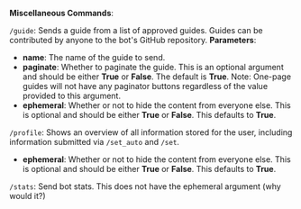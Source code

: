 __**Miscellaneous Commands**__:

`/guide`: Sends a guide from a list of approved guides. Guides can be contributed by anyone to the bot's GitHub repository.
__Parameters__:
- **name**: The name of the guide to send.
- **paginate**: Whether to paginate the guide. This is an optional argument and should be either __True__ or __False__. The default is __True__. Note: One-page guides will not have any paginator buttons regardless of the value provided to this argument.
- **ephemeral**: Whether or not to hide the content from everyone else. This is optional and should be either __True__ or __False__. This defaults to __True__.

`/profile`: Shows an overview of all information stored for the user, including information submitted via `/set_auto` and `/set`.
- **ephemeral**: Whether or not to hide the content from everyone else. This is optional and should be either __True__ or __False__. This defaults to __True__.

`/stats`: Send bot stats. This does not have the ephemeral argument (why would it?)
